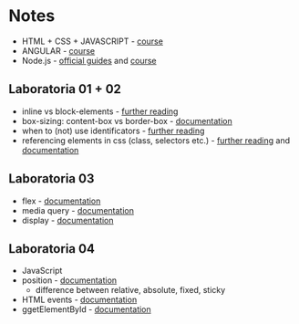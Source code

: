 # Notes

- HTML + CSS + JAVASCRIPT - [course](https://www.theodinproject.com/)
- ANGULAR - [course](https://www.sololearn.com/learn/courses/angular-developer)
- Node.js - [official guides](https://nodejs.org/en/docs/guides) and [course](https://www.theodinproject.com/paths/full-stack-javascript/courses/nodejs)

## Laboratoria 01 + 02
- inline vs block-elements  - [further reading](https://www.w3schools.com/html/html_blocks.asp)
- box-sizing: content-box vs border-box - [documentation](https://developer.mozilla.org/pl/docs/Web/CSS/box-sizing)
- when to (not) use identificators - [further reading](https://matthewjamestaylor.com/id-vs-class)
- referencing elements in css (class, selectors etc.) - [further reading](https://www.w3schools.com/css/css_selectors.asp) and [documentation](https://developer.mozilla.org/en-US/docs/Web/CSS/flex)

## Laboratoria 03
- flex - [documentation](https://css-tricks.com/snippets/css/a-guide-to-flexbox/)
- media query - [documentation](https://developer.mozilla.org/en-US/docs/Web/CSS/CSS_media_queries/Using_media_queries)
- display - [documentation](https://developer.mozilla.org/pl/docs/Web/CSS/display)

## Laboratoria 04
- JavaScript
- position - [documentation](https://developer.mozilla.org/en-US/docs/Web/CSS/position)
  - difference between relative, absolute, fixed, sticky
- HTML events - [documentation](https://developer.mozilla.org/en-US/docs/Web/Events) 
- ggetElementById - [documentation](https://developer.mozilla.org/en-US/docs/Web/API/Document/getElementById?retiredLocale=pl)
